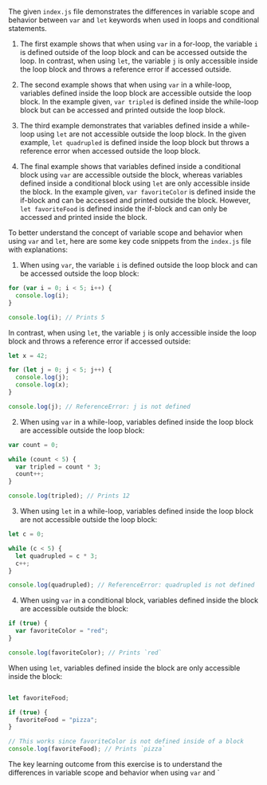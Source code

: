 The given `index.js` file demonstrates the differences in variable scope and behavior between `var` and `let` keywords when used in loops and conditional statements.

1.  The first example shows that when using `var` in a for-loop, the variable `i` is defined outside of the loop block and can be accessed outside the loop. In contrast, when using `let`, the variable `j` is only accessible inside the loop block and throws a reference error if accessed outside.
    
2.  The second example shows that when using `var` in a while-loop, variables defined inside the loop block are accessible outside the loop block. In the example given, `var tripled` is defined inside the while-loop block but can be accessed and printed outside the loop block.
    
3.  The third example demonstrates that variables defined inside a while-loop using `let` are not accessible outside the loop block. In the given example, `let quadrupled` is defined inside the loop block but throws a reference error when accessed outside the loop block.
    
4.  The final example shows that variables defined inside a conditional block using `var` are accessible outside the block, whereas variables defined inside a conditional block using `let` are only accessible inside the block. In the example given, `var favoriteColor` is defined inside the if-block and can be accessed and printed outside the block. However, `let favoriteFood` is defined inside the if-block and can only be accessed and printed inside the block.
    

To better understand the concept of variable scope and behavior when using `var` and `let`, here are some key code snippets from the `index.js` file with explanations:

1.  When using `var`, the variable `i` is defined outside the loop block and can be accessed outside the loop block:

```javascript
for (var i = 0; i < 5; i++) {
  console.log(i);
}

console.log(i); // Prints 5

```
In contrast, when using `let`, the variable `j` is only accessible inside the loop block and throws a reference error if accessed outside:

```javascript
let x = 42;

for (let j = 0; j < 5; j++) {
  console.log(j);
  console.log(x);
}

console.log(j); // ReferenceError: j is not defined

```

2.  When using `var` in a while-loop, variables defined inside the loop block are accessible outside the loop block:

```javascript
var count = 0;

while (count < 5) {
  var tripled = count * 3;
  count++;
}

console.log(tripled); // Prints 12

```
3.  When using `let` in a while-loop, variables defined inside the loop block are not accessible outside the loop block:

```javascript
let c = 0;

while (c < 5) {
  let quadrupled = c * 3;
  c++;
}

console.log(quadrupled); // ReferenceError: quadrupled is not defined

```

4.  When using `var` in a conditional block, variables defined inside the block are accessible outside the block:

```javascript
if (true) {
  var favoriteColor = "red";
}

console.log(favoriteColor); // Prints `red`

```

When using `let`, variables defined inside the block are only accessible inside the block:

```javascript

let favoriteFood;

if (true) {
  favoriteFood = "pizza";
}

// This works since favoriteColor is not defined inside of a block
console.log(favoriteFood); // Prints `pizza`
```

The key learning outcome from this exercise is to understand the differences in variable scope and behavior when using `var` and `